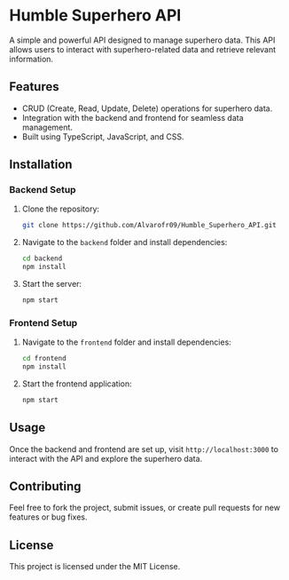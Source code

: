 
# Humble Superhero API

A simple and powerful API designed to manage superhero data. This API allows users to interact with superhero-related data and retrieve relevant information.

## Features
- CRUD (Create, Read, Update, Delete) operations for superhero data.
- Integration with the backend and frontend for seamless data management.
- Built using TypeScript, JavaScript, and CSS.

## Installation

### Backend Setup
1. Clone the repository:  
   ```bash
   git clone https://github.com/Alvarofr09/Humble_Superhero_API.git
   ```
2. Navigate to the `backend` folder and install dependencies:  
   ```bash
   cd backend
   npm install
   ```
3. Start the server:  
   ```bash
   npm start
   ```

### Frontend Setup
1. Navigate to the `frontend` folder and install dependencies:  
   ```bash
   cd frontend
   npm install
   ```
2. Start the frontend application:  
   ```bash
   npm start
   ```

## Usage
Once the backend and frontend are set up, visit `http://localhost:3000` to interact with the API and explore the superhero data.

## Contributing
Feel free to fork the project, submit issues, or create pull requests for new features or bug fixes.

## License
This project is licensed under the MIT License.
